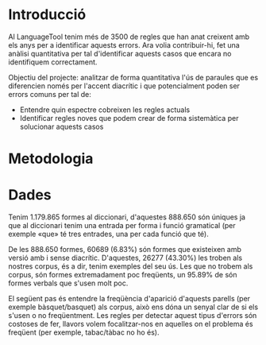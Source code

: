 # Introducció

Al LanguageTool tenim més de 3500 de regles que han anat creixent amb els anys per a identificar aquests errors. Ara volia contribuir-hi, fet una anàlisi quantitativa per tal d'identificar aquests casos que encara no identifiquem correctament.

Objectiu del projecte: analitzar de forma quantitativa l'ús de paraules que es diferencien només per l'accent diacrític i que potencialment poden ser errors comuns per tal de:
* Entendre quin espectre cobreixen les regles actuals
* Identificar regles noves que podem crear de forma sistemàtica per solucionar aquests casos

# Metodologia


# Dades

Tenim 1.179.865 formes al diccionari, d'aquestes 888.650 són úniques ja que al diccionari tenim una entrada per forma i funció gramatical (per exemple «que» té tres entrades, una per cada funció que té).

De les 888.650 formes, 60689 (6.83%) són formes que existeixen amb versió amb i sense diacrític. D'aquestes, 26277 (43.30%) les troben als nostres corpus, és a dir, tenim exemples del seu ús. Les que no trobem als corpus, són formes extremadament poc freqüents, un 95.89% de són formes verbals que s'usen molt poc.

El següent pas és entendre la freqüència d'aparició d'aquests parells (per exemple  bàsquet/basquet) als corpus, això ens dóna un senyal clar de si els s'usen o no freqüentment. Les regles per detectar aquest tipus d'errors són costoses de fer, llavors volem focalitzar-nos en aquelles on el problema és freqüent (per exemple, tabac/tàbac no ho és).


